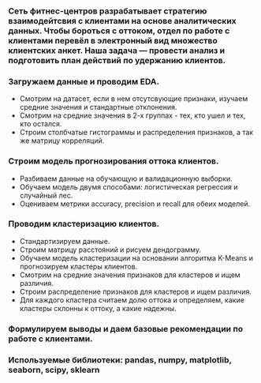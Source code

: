 ### Сеть фитнес-центров разрабатывает стратегию взаимодейтсвия с клиентами на основе аналитических данных. Чтобы бороться с оттоком, отдел по работе с клиентами перевёл в электронный вид множество клиентских анкет. Наша задача — провести анализ и подготовить план действий по удержанию клиентов.
### Загружаем данные и проводим EDA.
- Смотрим на датасет, если в нем отсутсвующие признаки, изучаем средние значения и стандартные отклонения.
- Смотрим на средние значения в 2-х группах - тех, кто ушел и тех, кто остался.
- Строим столбчатые гистограммы и распределения признаков, а так же матрицу корреляций.
### Строим модель прогнозирования оттока клиентов.
- Разбиваем данные на обучающую и валидационную выборки.
- Обучаем модель двумя способами: логистическая регрессия и случайный лес.
- Оцениваем метрики accuracy, precision и recall для обеих моделей.
### Проводим кластеризацию клиентов.
- Стандартизируем данные.
- Строим матрицу расстояний и рисуем дендограмму.
- Обучаем модель кластеризации на основании алгоритма K-Means и прогнозируем кластеры клиентов.
- Смотрим на средние значения признаков для кластеров и ищем различия.
- Строим распределение признаков для кластеров и ищем различия.
- Для каждого кластера считаем долю оттока и определяем, какие кластеры склонны к оттоку, а какие надежны.
### Формулируем выводы и даем базовые рекомендации по работе с клиентами.

### Используемые библиотеки: pandas, numpy, matplotlib, seaborn, scipy, sklearn
